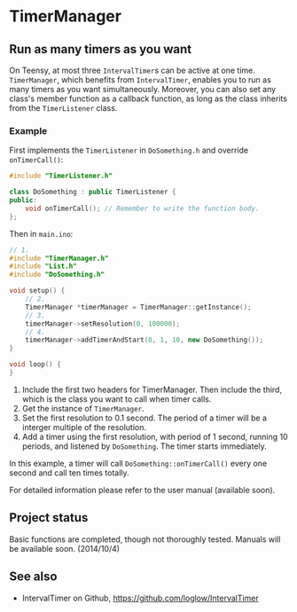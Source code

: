 # TimerManager

## Run as many timers as you want

On Teensy, at most three `IntervalTimer`s can be active at one time. `TimerManager`, which benefits from `IntervalTimer`, enables you to run as many timers as you want simultaneously. Moreover, you can also set any class's member function as a callback function, as long as the class inherits from the `TimerListener` class.

### Example

First implements the `TimerListener` in `DoSomething.h` and override `onTimerCall()`:

``` cpp
#include "TimerListener.h"

class DoSomething : public TimerListener {
public:
    void onTimerCall(); // Remember to write the function body.
};
```

Then in `main.ino`:

``` cpp
// 1.
#include "TimerManager.h"
#include "List.h"
#include "DoSomething.h"

void setup() {
    // 2.
    TimerManager *timerManager = TimerManager::getInstance();
    // 3.
    timerManager->setResolution(0, 100000);
    // 4.
    timerManager->addTimerAndStart(0, 1, 10, new DoSomething());
}

void loop() {
}
```

1. Include the first two headers for TimerManager. Then include the third, which is the class you want to call when timer calls.
2. Get the instance of `TimerManager`.
3. Set the first resolution to 0.1 second. The period of a timer will be a interger multiple of the resolution.
4. Add a timer using the first resolution, with period of 1 second, running 10 periods, and listened by `DoSomething`. The timer starts immediately.

In this example, a timer will call `DoSomething::onTimerCall()` every one second and call ten times totally.

For detailed information please refer to the user manual (available soon).

## Project status

Basic functions are completed, though not thoroughly tested. Manuals will be available soon. (2014/10/4)

## See also

- IntervalTimer on Github, https://github.com/loglow/IntervalTimer
